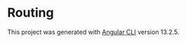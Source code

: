 # Routing

This project was generated with [Angular CLI](https://github.com/angular/angular-cli) version 13.2.5.
